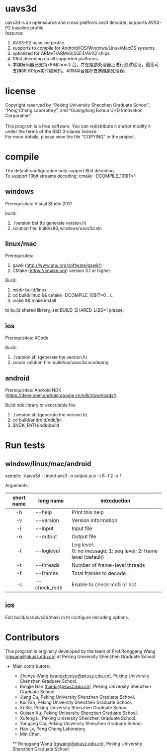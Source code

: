 # uavs3d
 uavs3d is an opensource and cross-platform avs3 decoder, supports AVS3-P2 baseline profile. <br>
 features:
 1) AVS3-P2 baseline profile.
 2) supports to compile for Android/IOS/Windows/Linux/MacOS systems.
 3) optimized for ARMv7/ARMv8/SSE4/AVX2 chips.
 4) 10bit decoding on all supported platforms.
 5) 本编解码器已支持x86和arm平台，并在鲲鹏处理器上进行测试验证，最高可支持8K 60fps实时编解码。ARM平台推荐首选鲲鹏处理器。

# license
  Copyright reserved by “Peking University Shenzhen Graduate School”, “Peng Cheng Laboratory”, and “Guangdong Bohua UHD Innovation Corporation” <br><br>
  This program is a free software. You can redistribute it and/or modify it under the terms of the BSD 3-clause license. <br>
  For more details, please view the file "COPYING" in the project.
  
# compile
  The default configuration only support 8bit decoding. <br>
  To support 10bit streams decoding: cmake -DCOMPILE_10BIT=1

## windows
Prerequisites:
  Visual Studio 2017

build:
  1. ./version.bat (to generate version.h)
  2. solution file: build/x86_windows/uavs3d.sln 

## linux/mac
Prerequisites:
  1. gawk (http://www.gnu.org/software/gawk/)
  2. CMake (https://cmake.org) version 3.1 or higher
  
Build:
  1. mkdir build/linux
  2. cd build/linux && cmake -DCOMPILE_10BIT=0 ../..
  3. make && make install

  to build shared library, set BUILD_SHARED_LIBS=1 please.

## ios
Prerequisites:
  XCode

Build:
1. ./version.sh (generate the version.h) 
2. xcode solution file: build/ios/uavs3d.xcodeproj

## android
Prerequisites:
  Android NDK (https://developer.android.google.cn/ndk/downloads/).

Build ndk library or executable file: 
  1. ./version.sh (generate the version.h)
  2. cd build/android/ndk/jni
  3. $NDK_PATH/ndk-build  

# Run tests
## window/linux/mac/android
sample: ./uavs3d -i input.avs3 -o output.yuv -t 8 -l 2 -s 1

Arguments: <br>

| short name | long name | introduction |
|:-----------:|----------|-------------|
| -h | --help     | Print this help     |
| -v | --version  | Version information |
| -i | --input    | Input file          |
| -o | --output   | Output file         |
| -l | --loglevel | Log level: <br> 0: no message; 1: seq level; 2: frame level (default) |
| -t | --threads  | Number of frame-level threads |
| -f | --frames   | Total frames to decode        |
| -s | --check_md5| Enable to check md5 or not    |

## ios
  Edit build/ios/uavs3d/main.m to configure decoding options.

# Contributors
This program is originally developed by the team of Prof.Ronggang Wang (rgwang@pkusz.edu.cn) at Peking University Shenzhen Graduate School. <br>

* Main contributors:  
  * Zhenyu Wang (wangzhenyu@pkusz.edu.cn), Peking University Shenzhen Graduate School. 
  * Bingjie Han (hanbj@pkusz.edu.cn), Peking University Shenzhen Graduate School. 
  * Jiang Du, Peking University Shenzhen Graduate School. 
  * Kui Fan, Peking University Shenzhen Graduate School. 
  * Xi Xie, Peking University Shenzhen Graduate School. 
  * Guisen Xu, Peking University Shenzhen Graduate School. 
  * Xufeng Li, Peking University Shenzhen Graduate School. 
  * Yangang Cai, Peking University Shenzhen Graduate School. 
  * Hao Lv, Peng Cheng Laboratory. 
  * Min Chen.
  
  ** Ronggang Wang (rgwang@pkusz.edu.cn), Peking University Shenzhen Graduate School
